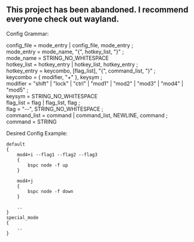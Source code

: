 ## This project has been abandoned. I recommend everyone check out wayland.

Config Grammar:

config_file = mode_entry | config_file, mode_entry ;  
mode_entry = mode_name, "{", hotkey_list, "}" ;  
mode_name = STRING_NO_WHITESPACE  
hotkey_list = hotkey_entry | hotkey_list, hotkey_entry ;  
hotkey_entry = keycombo, [flag_list], "{", command_list, "}" ;  
keycombo = { modifier, "+" }, keysym ;  
modifier = "shift" | "lock" | "ctrl" | "mod1" | "mod2" | "mod3" | "mod4" | "mod5" ;  
keysym = STRING_NO_WHITESPACE  
flag_list = flag | flag_list, flag ;  
flag = "--", STRING_NO_WHITESPACE ;  
command_list = command | command_list, NEWLINE, command ;  
command = STRING  

Desired Config Example:
```
default
{
	mod4+i --flag1 --flag2 --flag3
	{
		bspc node -f up
	}
	
	mod4+j
	{
		bspc node -f down
	}
	
	..
}
special_mode
{
	..
}
```
